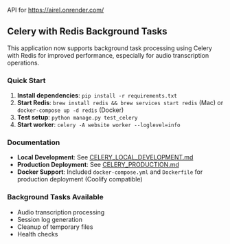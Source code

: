 API for https://airel.onrender.com/

## Celery with Redis Background Tasks

This application now supports background task processing using Celery with Redis for improved performance, especially for audio transcription operations.

### Quick Start

1. **Install dependencies**: `pip install -r requirements.txt`
2. **Start Redis**: `brew install redis && brew services start redis` (Mac) or `docker-compose up -d redis` (Docker)
3. **Test setup**: `python manage.py test_celery`
4. **Start worker**: `celery -A website worker --loglevel=info`

### Documentation

- **Local Development**: See [CELERY_LOCAL_DEVELOPMENT.md](CELERY_LOCAL_DEVELOPMENT.md)
- **Production Deployment**: See [CELERY_PRODUCTION.md](CELERY_PRODUCTION.md)
- **Docker Support**: Included `docker-compose.yml` and `Dockerfile` for production deployment (Coolify compatible)

### Background Tasks Available

- Audio transcription processing
- Session log generation  
- Cleanup of temporary files
- Health checks
